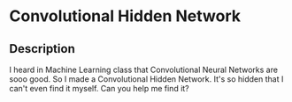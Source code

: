 # Convolutional Hidden Network

## Description

I heard in Machine Learning class that Convolutional Neural Networks are sooo good. So I made a Convolutional Hidden Network. It's so hidden that I can't even find it myself. Can you help me find it?

